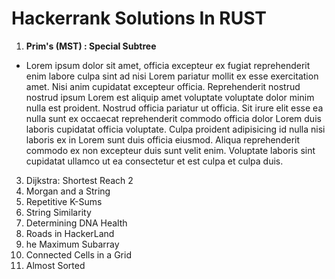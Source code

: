 # Hackerrank Solutions In RUST

1. **Prim's (MST) : Special Subtree**
- Lorem ipsum dolor sit amet, officia excepteur ex fugiat reprehenderit enim labore culpa sint ad nisi Lorem pariatur mollit ex esse exercitation amet. Nisi anim cupidatat excepteur officia. Reprehenderit nostrud nostrud ipsum Lorem est aliquip amet voluptate voluptate dolor minim nulla est proident. Nostrud officia pariatur ut officia. Sit irure elit esse ea nulla sunt ex occaecat reprehenderit commodo officia dolor Lorem duis laboris cupidatat officia voluptate. Culpa proident adipisicing id nulla nisi laboris ex in Lorem sunt duis officia eiusmod. Aliqua reprehenderit commodo ex non excepteur duis sunt velit enim. Voluptate laboris sint cupidatat ullamco ut ea consectetur et est culpa et culpa duis.
 
3. Dijkstra: Shortest Reach 2
4. Morgan and a String
5. Repetitive K-Sums
6. String Similarity
7. Determining DNA Health
8. Roads in HackerLand
9. he Maximum Subarray
10. Connected Cells in a Grid
11. Almost Sorted
